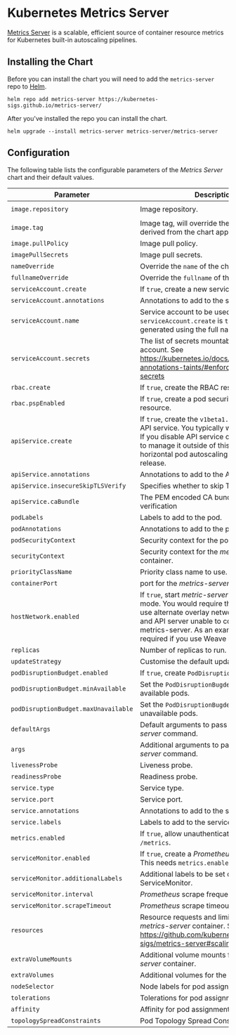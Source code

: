 # Kubernetes Metrics Server

[Metrics Server](https://github.com/kubernetes-sigs/metrics-server/) is a scalable, efficient source of container resource metrics for Kubernetes built-in autoscaling pipelines.

<!-- Trigger release -->

## Installing the Chart

Before you can install the chart you will need to add the `metrics-server` repo to [Helm](https://helm.sh/).

```shell
helm repo add metrics-server https://kubernetes-sigs.github.io/metrics-server/
```

After you've installed the repo you can install the chart.

```shell
helm upgrade --install metrics-server metrics-server/metrics-server
```

## Configuration

The following table lists the configurable parameters of the _Metrics Server_ chart and their default values.

| Parameter                            | Description                                                                                                                                                                                                                                                      | Default                                         |
| ------------------------------------ | ---------------------------------------------------------------------------------------------------------------------------------------------------------------------------------------------------------------------------------------------------------------- | ----------------------------------------------- |
| `image.repository`                   | Image repository.                                                                                                                                                                                                                                                | `registry.k8s.io/metrics-server/metrics-server` |
| `image.tag`                          | Image tag, will override the default tag derived from the chart app version.                                                                                                                                                                                     | `""`                                            |
| `image.pullPolicy`                   | Image pull policy.                                                                                                                                                                                                                                               | `IfNotPresent`                                  |
| `imagePullSecrets`                   | Image pull secrets.                                                                                                                                                                                                                                              | `[]`                                            |
| `nameOverride`                       | Override the `name` of the chart.                                                                                                                                                                                                                                | `nil`                                           |
| `fullnameOverride`                   | Override the `fullname` of the chart.                                                                                                                                                                                                                            | `nil`                                           |
| `serviceAccount.create`              | If `true`, create a new service account.                                                                                                                                                                                                                         | `true`                                          |
| `serviceAccount.annotations`         | Annotations to add to the service account.                                                                                                                                                                                                                       | `{}`                                            |
| `serviceAccount.name`                | Service account to be used. If not set and `serviceAccount.create` is `true`, a name is generated using the full name template.                                                                                                                                  | `nil`                                           |
| `serviceAccount.secrets`             | The list of secrets mountable by this service account. See https://kubernetes.io/docs/reference/labels-annotations-taints/#enforce-mountable-secrets                                                                                                             | `[]`                                            |
| `rbac.create`                        | If `true`, create the RBAC resources.                                                                                                                                                                                                                            | `true`                                          |
| `rbac.pspEnabled`                    | If `true`, create a pod security policy resource.                                                                                                                                                                                                                | `false`                                         |
| `apiService.create`                  | If `true`, create the `v1beta1.metrics.k8s.io` API service. You typically want this enabled! If you disable API service creation you have to manage it outside of this chart for e.g horizontal pod autoscaling to work with this release.                       | `true`                                          |
| `apiService.annotations`             | Annotations to add to the API service                                                                                                                                                                                                                            | `{}`                                            |
| `apiService.insecureSkipTLSVerify`   | Specifies whether to skip TLS verification                                                                                                                                                                                                                       | `true`                                          |
| `apiService.caBundle`                | The PEM encoded CA bundle for TLS verification                                                                                                                                                                                                                   | `""`                                            |
| `podLabels`                          | Labels to add to the pod.                                                                                                                                                                                                                                        | `{}`                                            |
| `podAnnotations`                     | Annotations to add to the pod.                                                                                                                                                                                                                                   | `{}`                                            |
| `podSecurityContext`                 | Security context for the pod.                                                                                                                                                                                                                                    | `{}`                                            |
| `securityContext`                    | Security context for the _metrics-server_ container.                                                                                                                                                                                                             | _See values.yaml_                               |
| `priorityClassName`                  | Priority class name to use.                                                                                                                                                                                                                                      | `system-cluster-critical`                       |
| `containerPort`                      | port for the _metrics-server_ container.                                                                                                                                                                                                                         | `10250`                                         |
| `hostNetwork.enabled`                | If `true`, start _metric-server_ in hostNetwork mode. You would require this enabled if you use alternate overlay networking for pods and API server unable to communicate with metrics-server. As an example, this is required if you use Weave network on EKS. | `false`                                         |
| `replicas`                           | Number of replicas to run.                                                                                                                                                                                                                                       | `1`                                             |
| `updateStrategy`                     | Customise the default update strategy.                                                                                                                                                                                                                           | `{}`                                            |
| `podDisruptionBudget.enabled`        | If `true`, create `PodDisruptionBudget` resource.                                                                                                                                                                                                                | `{}`                                            |
| `podDisruptionBudget.minAvailable`   | Set the `PodDisruptionBugdet` minimum available pods.                                                                                                                                                                                                            | `nil`                                           |
| `podDisruptionBudget.maxUnavailable` | Set the `PodDisruptionBugdet` maximum unavailable pods.                                                                                                                                                                                                          | `nil`                                           |
| `defaultArgs`                        | Default arguments to pass to the _metrics-server_ command.                                                                                                                                                                                                       | See _values.yaml_                               |
| `args`                               | Additional arguments to pass to the _metrics-server_ command.                                                                                                                                                                                                    | `[]`                                            |
| `livenessProbe`                      | Liveness probe.                                                                                                                                                                                                                                                  | See _values.yaml_                               |
| `readinessProbe`                     | Readiness probe.                                                                                                                                                                                                                                                 | See _values.yaml_                               |
| `service.type`                       | Service type.                                                                                                                                                                                                                                                    | `ClusterIP`                                     |
| `service.port`                       | Service port.                                                                                                                                                                                                                                                    | `443`                                           |
| `service.annotations`                | Annotations to add to the service.                                                                                                                                                                                                                               | `{}`                                            |
| `service.labels`                     | Labels to add to the service.                                                                                                                                                                                                                                    | `{}`                                            |
| `metrics.enabled`                    | If `true`, allow unauthenticated access to `/metrics`.                                                                                                                                                                                                           | `false`                                         |
| `serviceMonitor.enabled`             | If `true`, create a _Prometheus_ service monitor. This needs `metrics.enabled` to be `true`.                                                                                                                                                                     | `false`                                         |
| `serviceMonitor.additionalLabels`    | Additional labels to be set on the ServiceMonitor.                                                                                                                                                                                                               | `{}`                                            |
| `serviceMonitor.interval`            | _Prometheus_ scrape frequency.                                                                                                                                                                                                                                   | `1m`                                            |
| `serviceMonitor.scrapeTimeout`       | _Prometheus_ scrape timeout.                                                                                                                                                                                                                                     | `10s`                                           |
| `resources`                          | Resource requests and limits for the _metrics-server_ container. See https://github.com/kubernetes-sigs/metrics-server#scaling                                                                                                                                   | `{}`                                            |
| `extraVolumeMounts`                  | Additional volume mounts for the _metrics-server_ container.                                                                                                                                                                                                     | `[]`                                            |
| `extraVolumes`                       | Additional volumes for the pod.                                                                                                                                                                                                                                  | `[]`                                            |
| `nodeSelector`                       | Node labels for pod assignment.                                                                                                                                                                                                                                  | `{}`                                            |
| `tolerations`                        | Tolerations for pod assignment.                                                                                                                                                                                                                                  | `[]`                                            |
| `affinity`                           | Affinity for pod assignment.                                                                                                                                                                                                                                     | `{}`                                            |
| `topologySpreadConstraints`          | Pod Topology Spread Constraints.                                                                                                                                                                                                                                 | `[]`                                            |
